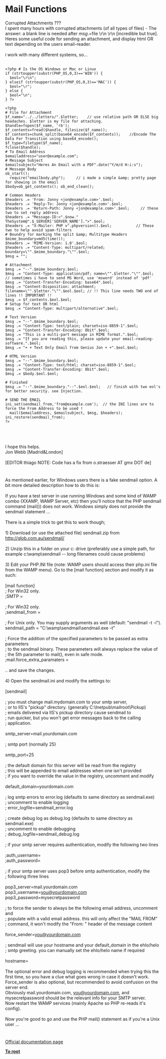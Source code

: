 # Mail Functions



Corrupted Attachments ???<br>I spent many hours with corrupted attachments (of all types of files) - The answer: a blank line is needed after $msg.=$file \r\n \r\n [incredible but true].<br>Heres some useful code for sending an attachment, and display html OR text depending on the users email-reader.<br><br>i work with many different systems, so...<br><br>

```
<?php # Is the OS Windows or Mac or Linux
if (strtoupper(substr(PHP_OS,0,3)=='WIN')) {
  $eol="\r\n";
} elseif (strtoupper(substr(PHP_OS,0,3)=='MAC')) {
  $eol="\r"; 
} else {
  $eol="\n"; 
} ?>
```




```
<?php
# File for Attachment
$f_name="../../letters/".$letter;    // use relative path OR ELSE big headaches. $letter is my file for attaching.
$handle=fopen($f_name, 'rb');
$f_contents=fread($handle, filesize($f_name));
$f_contents=chunk_split(base64_encode($f_contents));    //Encode The Data For Transition using base64_encode();
$f_type=filetype($f_name);
fclose($handle);
# To Email Address
$emailaddress="user@example.com";
# Message Subject
$emailsubject="Heres An Email with a PDF".date("Y/m/d H:i:s");
# Message Body
ob_start();
  require("emailbody.php");     // i made a simple &amp; pretty page for showing in the email
$body=ob_get_contents(); ob_end_clean();

# Common Headers
$headers .= 'From: Jonny <jon@example.com>'.$eol;
$headers .= 'Reply-To: Jonny <jon@example.com>'.$eol; 
$headers .= 'Return-Path: Jonny <jon@example.com>'.$eol;     // these two to set reply address
$headers .= "Message-ID:<".$now." TheSystem@".$_SERVER['SERVER_NAME'].">".$eol;
$headers .= "X-Mailer: PHP v".phpversion().$eol;           // These two to help avoid spam-filters
# Boundry for marking the split &amp; Multitype Headers
$mime_boundary=md5(time());
$headers .= 'MIME-Version: 1.0'.$eol; 
$headers .= "Content-Type: multipart/related; boundary=\"".$mime_boundary."\"".$eol; 
$msg = "";

# Attachment
$msg .= "--".$mime_boundary.$eol;
$msg .= "Content-Type: application/pdf; name=\"".$letter."\"".$eol;   // sometimes i have to send MS Word, use 'msword' instead of 'pdf'
$msg .= "Content-Transfer-Encoding: base64".$eol;
$msg .= "Content-Disposition: attachment; filename=\"".$letter."\"".$eol.$eol; // !! This line needs TWO end of lines !! IMPORTANT !!
$msg .= $f_contents.$eol.$eol;
# Setup for text OR html
$msg .= "Content-Type: multipart/alternative".$eol; 

# Text Version
$msg .= "--".$mime_boundary.$eol;
$msg .= "Content-Type: text/plain; charset=iso-8859-1".$eol;
$msg .= "Content-Transfer-Encoding: 8bit".$eol;
$msg .= "This is a multi-part message in MIME format.".$eol;
$msg .= "If you are reading this, please update your email-reading-software.".$eol;
$msg .= "+ + Text Only Email from Genius Jon + +".$eol.$eol;

# HTML Version
$msg .= "--".$mime_boundary.$eol;
$msg .= "Content-Type: text/html; charset=iso-8859-1".$eol;
$msg .= "Content-Transfer-Encoding: 8bit".$eol;
$msg .= $body.$eol.$eol;

# Finished
$msg .= "--".$mime_boundary."--".$eol.$eol;   // finish with two eol's for better security. see Injection.

# SEND THE EMAIL
ini_set(sendmail_from,'from@example.com');  // the INI lines are to force the From Address to be used !
  mail($emailaddress, $emailsubject, $msg, $headers); 
ini_restore(sendmail_from);
?>
```
<br><br><br>I hope this helps.<br>Jon Webb [Madrid&amp;London]<br><br>[EDITOR thiago NOTE: Code has a fix from o.straesser AT gmx DOT de]  

#

As mentioned earlier, for Windows users there is a fake sendmail option. A bit more detailed description how to do this is:<br><br>If you have a test server in use running Windows and some kind of WAMP combo (XXAMP, WAMP Server, etc) then you&apos;ll notice that the PHP sendmail command (mail()) does not work. Windows simply does not provide the sendmail statement ...<br><br>There is a simple trick to get this to work though;<br><br>1) Download (or use the attached file) sendmail.zip from http://glob.com.au/sendmail/<br><br>2) Unzip this in a folder on your c: drive (preferably use a simple path, for example c:\wamp\sendmail -- long filenames could cause problems)<br><br>3) Edit your PHP.INI file (note: WAMP users should access their php.ini file from the WAMP menu). Go to the [mail function] section and modify it as such:<br><br>[mail function]<br>; For Win32 only.<br>;SMTP =<br><br>; For Win32 only.<br>;sendmail_from =<br><br>; For Unix only.  You may supply arguments as well (default: "sendmail -t -i").<br>sendmail_path = "C:\wamp\sendmail\sendmail.exe -t"<br><br>; Force the addition of the specified parameters to be passed as extra parameters<br>; to the sendmail binary. These parameters will always replace the value of<br>; the 5th parameter to mail(), even in safe mode.<br>;mail.force_extra_paramaters =<br><br>.. and save the changes.<br><br>4) Open the sendmail.ini and modify the settings to:<br><br>[sendmail]<br><br>; you must change mail.mydomain.com to your smtp server,<br>; or to IIS&apos;s "pickup" directory.  (generally C:\Inetpub\mailroot\Pickup)<br>; emails delivered via IIS&apos;s pickup directory cause sendmail to<br>; run quicker, but you won&apos;t get error messages back to the calling<br>; application.<br><br>smtp_server=mail.yourdomain.com<br><br>; smtp port (normally 25)<br><br>smtp_port=25<br><br>; the default domain for this server will be read from the registry<br>; this will be appended to email addresses when one isn&apos;t provided<br>; if you want to override the value in the registry, uncomment and modify<br><br>default_domain=yourdomain.com<br><br>; log smtp errors to error.log (defaults to same directory as sendmail.exe)<br>; uncomment to enable logging<br>; error_logfile=sendmail_error.log<br><br>; create debug log as debug.log (defaults to same directory as sendmail.exe)<br>; uncomment to enable debugging<br>; debug_logfile=sendmail_debug.log<br><br>; if your smtp server requires authentication, modify the following two lines<br><br>;auth_username=<br>;auth_password=<br><br>; if your smtp server uses pop3 before smtp authentication, modify the<br>; following three lines<br><br>pop3_server=mail.yourdomain.com<br>pop3_username=you@yourdomain.com<br>pop3_password=mysecretpassword<br><br>; to force the sender to always be the following email address, uncomment and<br>; populate with a valid email address.  this will only affect the "MAIL FROM"<br>; command, it won&apos;t modify the "From: " header of the message content<br><br>force_sender=you@yourdomain.com<br><br>; sendmail will use your hostname and your default_domain in the ehlo/helo<br>; smtp greeting.  you can manually set the ehlo/helo name if required<br><br>hostname=<br><br>The optional error and debug logging is recommended when trying this the first time, so you have a clue what goes wrong in case it doesn&apos;t work.<br>Force_sender is also optional, but recommended to avoid confusion on the server end.<br>Obviously mail.yourdomain.com, you@yourdomain.com, and mysecretpassword should be the relevant info for your SMTP server.<br>Now restart the WAMP services (mainly Apache so PHP re-reads it&apos;s config).<br><br>Now you&apos;re good to go and use the PHP mail() statement as if you&apos;re a Unix user ...  

#

[Official documentation page](https://www.php.net/manual/en/ref.mail.php)

**[To root](/README.md)**